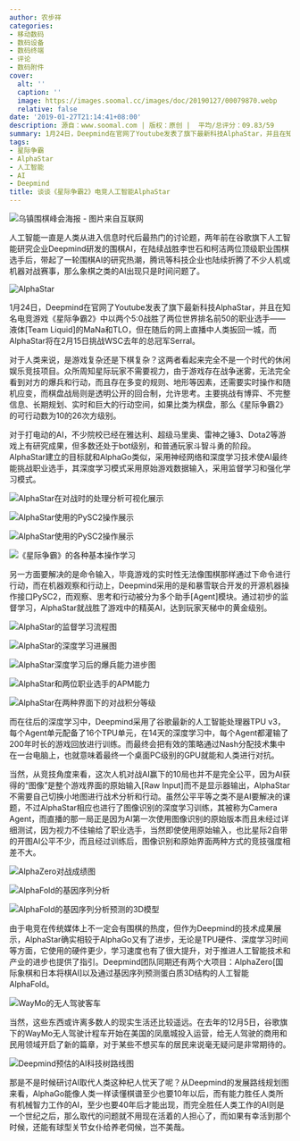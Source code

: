 ```yaml
---
author: 农步祥
categories:
- 移动数码
- 数码设备
- 数码终端
- 评论
- 数码附件
cover:
  alt: ''
  caption: ''
  image: https://images.soomal.cc/images/doc/20190127/00079870.webp
  relative: false
date: '2019-01-27T21:14:41+08:00'
description: 源自：www.soomal.com | 版权：原创 |  平均/总评分：09.83/59
summary: 1月24日，Deepmind在官网了Youtube发表了旗下最新科技AlphaStar，并且在知名电竞游戏《星际争霸2》中以两个5:0战胜了两位世界排名前50的职业选手，AlphaStar确实相较于AlphaGo又有了进步，对于推进人工智能技术和产业的进步也提供了指引。
tags:
- 星际争霸
- AlphaStar
- 人工智能
- AI
- Deepmind
title: 谈谈《星际争霸2》电竞人工智能AlphaStar
---
```


![乌镇围棋峰会海报 - 图片来自互联网](https://images.soomal.cc/images/doc/20170821/00069763.webp)



人工智能一直是人类从进入信息时代后最热门的讨论题，两年前在谷歌旗下人工智能研究企业Deepmind研发的围棋AI，在陆续战胜李世石和柯洁两位顶级职业围棋选手后，带起了一轮围棋AI的研究热潮，腾讯等科技企业也陆续折腾了不少人机或机器对战赛事，那么象棋之类的AI出现只是时间问题了。



![AlphaStar](https://images.soomal.cc/images/doc/20190127/00079855.webp)



1月24日，Deepmind在官网了Youtube发表了旗下最新科技AlphaStar，并且在知名电竞游戏《星际争霸2》中以两个5:0战胜了两位世界排名前50的职业选手――液体[Team Liquid]的MaNa和TLO，但在随后的网上直播中人类扳回一城，而AlphaStar将在2月15日挑战WSC去年的总冠军Serral。



对于人类来说，是游戏复杂还是下棋复杂？这两者看起来完全不是一个时代的休闲娱乐竞技项目。众所周知星际玩家不需要视力，由于游戏存在战争迷雾，无法完全看到对方的爆兵和行动，而且存在多变的规则、地形等因素，还需要实时操作和随机应变，而棋盘战局则是透明公开的回合制，允许思考。主要挑战有博弈、不完整信息、长期规划、实时和巨大的行动空间，如果比类为棋盘，那么《星际争霸2》的可行动数为10的26次方级别。



对于打电动的AI，不少院校已经在雅达利、超级马里奥、雷神之锤3、Dota2等游戏上有研究成果，但多数还处于bot级别，和普通玩家斗智斗勇的阶段。AlphaStar建立的目标就和AlphaGo类似，采用神经网络和深度学习技术使AI最终能挑战职业选手，其深度学习模式采用原始游戏数据输入，采用监督学习和强化学习模式。



![AlphaStar在对战时的处理分析可视化展示](https://images.soomal.cc/images/doc/20190127/00079856_01.webp)



![AlphaStar使用的PySC2操作展示](https://images.soomal.cc/images/doc/20190127/00079857_01.webp)



![AlphaStar使用的PySC2操作展示](https://images.soomal.cc/images/doc/20190127/00079858_01.webp)



![《星际争霸》的各种基本操作学习](https://images.soomal.cc/images/doc/20190127/00079859_01.webp)



另一方面要解决的是命令输入，毕竟游戏的实时性无法像围棋那样通过下命令进行行动，而在机器观察和行动上，Deepmind采用的是和暴雪联合开发的开源机器操作接口PySC2，而观察、思考和行动被分为多个助手[Agent]模块。通过初步的监督学习，AlphaStar就战胜了游戏中的精英AI，达到玩家天梯中的黄金级别。



![AlphaStar的监督学习流程图](https://images.soomal.cc/images/doc/20190127/00079860.webp)



![AlphaStar的深度学习进展图](https://images.soomal.cc/images/doc/20190127/00079861.webp)



![AlphaStar深度学习后的爆兵能力进步图](https://images.soomal.cc/images/doc/20190127/00079862.webp)



![AlphaStar和两位职业选手的APM能力](https://images.soomal.cc/images/doc/20190127/00079863.webp)



![AlphaStar在两种界面下的对战积分等级](https://images.soomal.cc/images/doc/20190127/00079864.webp)



而在往后的深度学习中，Deepmind采用了谷歌最新的人工智能处理器TPU v3，每个Agent单元配备了16个TPU单元，在14天的深度学习中，每个Agent都灌输了200年时长的游戏回放进行训练。而最终会把有效的策略通过Nash分配技术集中在一台电脑上，也就意味着最终一个桌面PC级别的GPU就能和人类进行对抗。



当然，从竞技角度来看，这次人机对战AI赢下的10局也并不是完全公平，因为AI获得的“图像”是整个游戏界面的原始输入[Raw Input]而不是显示器输出，AlphaStar不需要自己切换小地图进行战术分析和行动。虽然公平平等之类不是AI要解决的课题，不过AlphaStar相应也进行了图像识别的深度学习训练，其被称为Camera Agent，而直播的那一局正是因为AI第一次使用图像识别的原始版本而且未经过详细测试，因为视力不佳输给了职业选手，当然即使使用原始输入，也比星际2自带的开图AI公平不少，而且经过训练后，图像识别和原始界面两种方式的竞技强度相差不大。



![AlphaZero对战成绩图](https://images.soomal.cc/images/doc/20190127/00079865.webp)



![AlphaFold的基因序列分析](https://images.soomal.cc/images/doc/20190127/00079866.webp)



![AlphaFold的基因序列分析预测的3D模型](https://images.soomal.cc/images/doc/20190127/00079867.webp)



由于电竞在传统媒体上不一定会有围棋的热度，但作为Deepmind的技术成果展示，AlphaStar确实相较于AlphaGo又有了进步，无论是TPU硬件、深度学习时间等方面，它使用的硬件更少，学习速度也有了很大提升，对于推进人工智能技术和产业的进步也提供了指引。Deepmind团队同期还有两个大项目：AlphaZero[国际象棋和日本将棋AI]以及通过基因序列预测蛋白质3D结构的人工智能AlphaFold。



![WayMo的无人驾驶客车](https://images.soomal.cc/images/doc/20190127/00079869.webp)



当然，这些东西或许离多数人的现实生活还比较遥远。在去年的12月5日，谷歌旗下的WayMo无人驾驶计程车开始在美国的凤凰城投入运营，给无人驾驶的商用和民用领域开启了新的篇章，对于某些不想买车的居民来说毫无疑问是非常期待的。



![Deepmind预估的AI科技树路线图](https://images.soomal.cc/images/doc/20190127/00079868.webp)



那是不是时候研讨AI取代人类这种杞人忧天了呢？从Deepmind的发展路线规划图来看，AlphaGo能像人类一样读懂棋谱至少也要10年以后，而有能力胜任人类所有机械智力工作的AI，至少也要40年后才能出现，而完全胜任人类工作的AI则是一个世纪之后，那么取代的问题就不用现在活着的人担心了，而如果有幸活到那个时候，还能有球型关节女仆给养老伺候，岂不美哉。